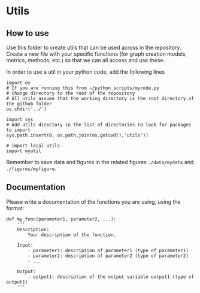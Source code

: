 # Utils

## How to use
Use this folder to create utils that can be used across in the repository. 
Create a new file with your specific functions (for graph creation models, metrics, methods, etc.) so that we can all access and use these.

In order to use a util in your python code, add the following lines

```
import os
# If you are running this from ~/python_scripts/mycode.py
# change directory to the root of the repository
# All utils assume that the working directory is the root directory of the github folder
os.chdir('../')

import sys
# Add utils directory in the list of directories to look for packages to import
sys.path.insert(0, os.path.join(os.getcwd(),'utils'))

# import local utils
import myutil
```

Remember to save data and figures in the related figures `./data/mydata` and `./figures/myfigure`.

## Documentation

Please write a documentation of the functions you are using, using the format:

```
def my_func(parameter1, parameter2, ...):
    '''
    Description:
        Your description of the function.
    
    Input:
        - parameter1: description of parameter1 (type of parameter1)
        - parameter2: description of parameter2 (type of parameter2)
        - ...
    
    Output:
        - output1: description of the output variable output1 (type of output1)
    '''
```